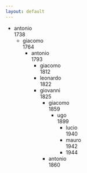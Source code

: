 ```yaml
---
layout: default
---
```


<!--
Family tree
-->

<div class="tree">
<ul>
    <li>antonio <br> 1738
		<ul>
		    <li>giacomo <br> 1764
        <ul>
             <li>antonio <br> 1793 
             <ul>
                  <li>giacomo <br> 1812 </li>
  			          <li>leonardo <br> 1822 </li>
                  <li>giovanni <br> 1825
                  <ul>
                      <li>giacomo <br> 1859
                      <ul>
                           <li>ugo <br> 1899
                           <ul>
                                <li>lucio <br> 1940 </li>
    		                        <li>mauro <br> 1942 </li>
                                <li gildo <br> 1944 </li>
                           </li>
                           </ul>
                      </li>
                      </ul>
    		              <li>antonio <br> 1860 
      	              <ul>   


